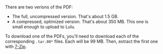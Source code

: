 There are two verions of the PDF:
 - The full, uncompressed version. That's about 1.5 GB.
 - A compressed, optimized version. That's about 350 MB. This one is small enough to upload to Lulu.
 
 To download one of the PDFs, you'll need to download each of the corresponding `.tar.00*` files. Each will be 99 MB. Then, extract the first one with [7-Zip](https://www.7-zip.org/).
